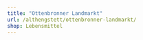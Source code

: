 ```yaml
---
title: "Ottenbronner Landmarkt"
url: /althengstett/ottenbronner-landmarkt/
shop: Lebensmittel
---
```

